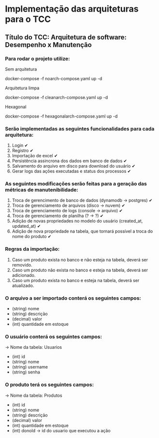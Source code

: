 ﻿# Implementação das arquiteturas para o TCC
## Título do TCC: Arquitetura de software: Desempenho x Manutenção

### Para rodar o projeto utilize:

Sem arquitetura

docker-compose -f noarch-compose.yaml up -d

Arquitetura limpa

docker-compose -f cleanarch-compose.yaml up -d

Hexagonal

docker-compose -f hexagonalarch-compose.yaml up -d

### Serão implementadas as seguintes funcionalidades para cada arquitetura:
1. Login ✔
2. Registro ✔
3. Importação de excel ✔
4. Persistência assincrona dos dados em banco de dados ✔
5. Salvamento do arquivo em disco para download do usuário ✔
6. Gerar logs das ações executadas e status dos processos ✔
 
### As seguintes modificações serão feitas para a geração das métricas de manutenibilidade:
1. Troca de gerencimento de banco de dados (dynamodb -> postgres) ✔
2. Troca de gerenciamento de arquivos (disco -> nuvem) ✔
3. Troca de gerenciamento de logs (console -> arquivo) ✔
4. Troca de gerenciamento de planilha (? -> ?) ✔
5. Adição de novas propriedades no modelo do usuário (created_at, updated_at) ✔
6. Adição de nova propriedade na tabela, que tornará possível a troca do nome do produto ✔

### Regras da importação:
1. Caso um produto exista no banco e não esteja na tabela, deverá ser removido.
2. Caso um produto não exista no banco e esteja na tabela, deverá ser adicionado.
3. Caso um produto exista no banco e esteja na tabela, deverá ser atualizado.

### O arquivo a ser importado conterá os seguintes campos:
- (string) nome
- (string) descrição
- (decimal) valor
- (int) quantidade em estoque

### O usuário conterá os seguintes campos:
-> Nome da tabela: Usuarios
- (int) id
- (string) nome
- (string) username
- (string) senha

### O produto terá os seguintes campos:
-> Nome da tabela: Produtos
- (int) id
- (string) nome
- (string) descrição
- (decimal) valor
- (int) quantidade em estoque
- (int) donoId -> id do usuario que executou a ação